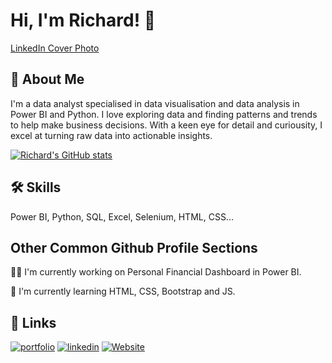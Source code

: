 # Hi, I'm Richard! 👋

[LinkedIn Cover Photo](https://media.licdn.com/dms/image/D4D16AQGomEPNMnpkcw/profile-displaybackgroundimage-shrink_350_1400/0/1683737899116?e=1690416000&v=beta&t=LjnzTFspNPaW0TwnOWxXZ3PoxMPuQxh4pUDTBzibDTc)

## 🚀 About Me
I'm a data analyst specialised in data visualisation and data analysis in Power BI and Python. I love exploring data and finding patterns and trends to help make business decisions. With a keen eye for detail and curiousity, I excel at turning raw data into actionable insights.

[![Richard's GitHub stats](https://github-readme-stats.vercel.app/api?username=RichardParado)](https://github.com/anuraghazra/github-readme-stats)

## 🛠 Skills
Power BI, Python, SQL, Excel, Selenium, HTML, CSS...


## Other Common Github Profile Sections
👩‍💻 I'm currently working on Personal Financial Dashboard in Power BI.

🧠 I'm currently learning HTML, CSS, Bootstrap and JS.





## 🔗 Links
[![portfolio](https://img.shields.io/badge/my_portfolio-000?style=for-the-badge&logo=ko-fi&logoColor=white)](https://richardparado.github.io/personal_website/)
[![linkedin](https://img.shields.io/badge/linkedin-0A66C2?style=for-the-badge&logo=linkedin&logoColor=white)](https://www.linkedin.com/in/richardparado/)
[![Website](https://img.shields.io/badge/Porfolio_website-000?style=for-the-badge)](https://richardparado.github.io/personal_website/)





